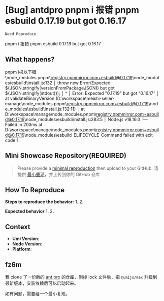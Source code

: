 # [Bug] antdpro pnpm i 报错 pnpm esbuild 0.17.19 but got 0.16.17

`Need Reproduce`

<!--
感谢您向我们反馈问题，为了高效的解决问题，我们期望你能提供以下信息：
-->

pnpm i 报错 pnpm esbuild 0.17.19 but got 0.16.17

## What happens?

pnpm i报以下错
\node_modules.pnpm\registry.npmmirror.com+esbuild@0.17.19\node_modules\esbuild\install.js:132
│ throw new Error(Expected ${JSON.stringify(versionFromPackageJSON)} but got ${JSON.stringify(stdout)});
│ ^
│ Error: Expected "0.17.19" but got "0.16.17"
│ at validateBinaryVersion (D:\workspace\meishi-seller-manage\node_modules.pnpm\registry.npmmirror.com+esbuild@0.17.19\node_modules\esbuild\install.js:132:11)
│ at D:\workspace\manage\node_modules.pnpm\registry.npmmirror.com+esbuild@0.17.19\node_modules\esbuild\install.js:283:5
│ Node.js v18.16.0
└─ Failed in 203ms at D:\workspace\manage\node_modules.pnpm\registry.npmmirror.com+esbuild@0.17.19\node_modules\esbuild
 ELIFECYCLE  Command failed with exit code 1.

<!-- A clear and concise description of what the bug is. -->
<!-- 清晰的描述下遇到的问题。-->

## Mini Showcase Repository(REQUIRED)

> Please provide a [minimal reproduction](https://stackoverflow.com/help/minimal-reproducible-example) then upload to your GitHub. 请提供 [最小重现](https://stackoverflow.com/help/minimal-reproducible-example)，并上传到你的 GitHub 仓库

<!-- 为节约大家的时间，无复现步骤的 ISSUE 会被关闭，提供之后再 REOPEN -->
<!-- YOUR_REPOSITORY_URL on github or stackbliz -->

## How To Reproduce

**Steps to reproduce the behavior:** 1. 2.

**Expected behavior** 1. 2.

<!-- 请提供复现链接/步骤，错误日志以及相关配置 -->

## Context

- **Umi Version**:
- **Node Version**:
- **Platform**:

## fz6m

我 clone 了一份新的 [ant pro](https://github.com/ant-design/ant-design-pro) 的仓库，删掉 lock 文件后，把 `@umijs/max` 升级到最新版本，安装依赖后可以启动起来。

如有问题，需要给一个最小复现。
